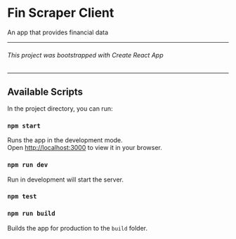 # Fin Scraper Client

An app that provides financial data

---
###### This project was bootstrapped with Create React App

---

## Available Scripts

In the project directory, you can run:

### `npm start`

Runs the app in the development mode.\
Open [http://localhost:3000](http://localhost:3000) to view it in your browser.

### `npm run dev`

Run in development will start the server.

### `npm test`



### `npm run build`

Builds the app for production to the `build` folder.


